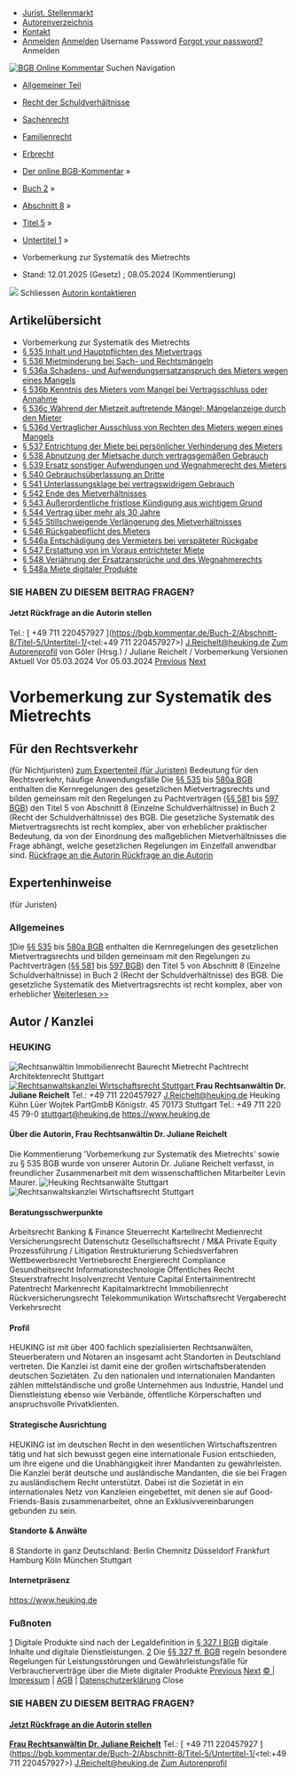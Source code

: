   * [Jurist. Stellenmarkt](https://bgb.kommentar.de/Buch-2/Abschnitt-8/Titel-5/Untertitel-1/</job-board> "Jurist. Stellenmarkt")
  * [Autorenverzeichnis](https://bgb.kommentar.de/Buch-2/Abschnitt-8/Titel-5/Untertitel-1/</Autorenverzeichnis> "Autorenverzeichnis")
  * [Kontakt](https://bgb.kommentar.de/Buch-2/Abschnitt-8/Titel-5/Untertitel-1/</Kontakt>)
  * [Anmelden](https://bgb.kommentar.de/Buch-2/Abschnitt-8/Titel-5/Untertitel-1/<#login> "show login form") [Anmelden](https://bgb.kommentar.de/Buch-2/Abschnitt-8/Titel-5/Untertitel-1/<#> "hide login form") Username Password
[Forgot your password?](https://bgb.kommentar.de/Buch-2/Abschnitt-8/Titel-5/Untertitel-1/</user/forgotpassword>) Anmelden 


[![BGB Online Kommentar](https://bgb.kommentar.de/extension/bgb/design/bgb/images/logo.png)](https://bgb.kommentar.de/Buch-2/Abschnitt-8/Titel-5/Untertitel-1/</> "BGB Online Kommentar")
Suchen
Navigation
  * [Allgemeiner Teil](https://bgb.kommentar.de/Buch-2/Abschnitt-8/Titel-5/Untertitel-1/</Buch-1>)
  * [Recht der Schuldverhältnisse](https://bgb.kommentar.de/Buch-2/Abschnitt-8/Titel-5/Untertitel-1/</Buch-2>)
  * [Sachenrecht](https://bgb.kommentar.de/Buch-2/Abschnitt-8/Titel-5/Untertitel-1/</Buch-3>)
  * [Familienrecht](https://bgb.kommentar.de/Buch-2/Abschnitt-8/Titel-5/Untertitel-1/</Buch-4>)
  * [Erbrecht](https://bgb.kommentar.de/Buch-2/Abschnitt-8/Titel-5/Untertitel-1/</Buch-5>)


  * [Der online BGB-Kommentar](https://bgb.kommentar.de/Buch-2/Abschnitt-8/Titel-5/Untertitel-1/</>) »
  * [Buch 2](https://bgb.kommentar.de/Buch-2/Abschnitt-8/Titel-5/Untertitel-1/</Buch-2>) »
  * [Abschnitt 8](https://bgb.kommentar.de/Buch-2/Abschnitt-8/Titel-5/Untertitel-1/</Buch-2/Abschnitt-8>) »
  * [Titel 5](https://bgb.kommentar.de/Buch-2/Abschnitt-8/Titel-5/Untertitel-1/</Buch-2/Abschnitt-8/Titel-5>) »
  * [Untertitel 1](https://bgb.kommentar.de/Buch-2/Abschnitt-8/Titel-5/Untertitel-1/</Buch-2/Abschnitt-8/Titel-5/Untertitel-1>) »
  * Vorbemerkung zur Systematik des Mietrechts 
  * Stand: 12.01.2025 (Gesetz) ; 08.05.2024 (Kommentierung) 


![](https://vg01.met.vgwort.de/na/1c9909529ead4f509072c06d9081a7d5)
Schliessen 
[ Autorin kontaktieren ](https://bgb.kommentar.de/Buch-2/Abschnitt-8/Titel-5/Untertitel-1/<#autorKanzlei29320>)
## Artikelübersicht
  * Vorbemerkung zur Systematik des Mietrechts 
  * [ § 535 Inhalt und Hauptpflichten des Mietvertrags ](https://bgb.kommentar.de/Buch-2/Abschnitt-8/Titel-5/Untertitel-1/</Buch-2/Abschnitt-8/Titel-5/Untertitel-1/Inhalt-und-Hauptpflichten-des-Mietvertrags>)
  * [ § 536 Mietminderung bei Sach- und Rechtsmängeln ](https://bgb.kommentar.de/Buch-2/Abschnitt-8/Titel-5/Untertitel-1/</Buch-2/Abschnitt-8/Titel-5/Untertitel-1/Mietminderung-bei-Sach-und-Rechtsmaengeln>)
  * [ § 536a Schadens- und Aufwendungsersatzanspruch des Mieters wegen eines Mangels ](https://bgb.kommentar.de/Buch-2/Abschnitt-8/Titel-5/Untertitel-1/</Buch-2/Abschnitt-8/Titel-5/Untertitel-1/Schadens-und-Aufwendungsersatzanspruch-des-Mieters-wegen-eines-Mangels>)
  * [ § 536b Kenntnis des Mieters vom Mangel bei Vertragsschluss oder Annahme ](https://bgb.kommentar.de/Buch-2/Abschnitt-8/Titel-5/Untertitel-1/</Buch-2/Abschnitt-8/Titel-5/Untertitel-1/Kenntnis-des-Mieters-vom-Mangel-bei-Vertragsschluss-oder-Annahme>)
  * [ § 536c Während der Mietzeit auftretende Mängel; Mängelanzeige durch den Mieter ](https://bgb.kommentar.de/Buch-2/Abschnitt-8/Titel-5/Untertitel-1/</Buch-2/Abschnitt-8/Titel-5/Untertitel-1/Waehrend-der-Mietzeit-auftretende-Maengel-Maengelanzeige-durch-den-Mieter>)
  * [ § 536d Vertraglicher Ausschluss von Rechten des Mieters wegen eines Mangels ](https://bgb.kommentar.de/Buch-2/Abschnitt-8/Titel-5/Untertitel-1/</Buch-2/Abschnitt-8/Titel-5/Untertitel-1/Vertraglicher-Ausschluss-von-Rechten-des-Mieters-wegen-eines-Mangels>)
  * [ § 537 Entrichtung der Miete bei persönlicher Verhinderung des Mieters ](https://bgb.kommentar.de/Buch-2/Abschnitt-8/Titel-5/Untertitel-1/</Buch-2/Abschnitt-8/Titel-5/Untertitel-1/Entrichtung-der-Miete-bei-persoenlicher-Verhinderung-des-Mieters>)
  * [ § 538 Abnutzung der Mietsache durch vertragsgemäßen Gebrauch ](https://bgb.kommentar.de/Buch-2/Abschnitt-8/Titel-5/Untertitel-1/</Buch-2/Abschnitt-8/Titel-5/Untertitel-1/Abnutzung-der-Mietsache-durch-vertragsgemaessen-Gebrauch>)
  * [ § 539 Ersatz sonstiger Aufwendungen und Wegnahmerecht des Mieters ](https://bgb.kommentar.de/Buch-2/Abschnitt-8/Titel-5/Untertitel-1/</Buch-2/Abschnitt-8/Titel-5/Untertitel-1/Ersatz-sonstiger-Aufwendungen-und-Wegnahmerecht-des-Mieters>)
  * [ § 540 Gebrauchsüberlassung an Dritte ](https://bgb.kommentar.de/Buch-2/Abschnitt-8/Titel-5/Untertitel-1/</Buch-2/Abschnitt-8/Titel-5/Untertitel-1/Gebrauchsueberlassung-an-Dritte>)
  * [ § 541 Unterlassungsklage bei vertragswidrigem Gebrauch ](https://bgb.kommentar.de/Buch-2/Abschnitt-8/Titel-5/Untertitel-1/</Buch-2/Abschnitt-8/Titel-5/Untertitel-1/Unterlassungsklage-bei-vertragswidrigem-Gebrauch>)
  * [ § 542 Ende des Mietverhältnisses ](https://bgb.kommentar.de/Buch-2/Abschnitt-8/Titel-5/Untertitel-1/</Buch-2/Abschnitt-8/Titel-5/Untertitel-1/Ende-des-Mietverhaeltnisses>)
  * [ § 543 Außerordentliche fristlose Kündigung aus wichtigem Grund ](https://bgb.kommentar.de/Buch-2/Abschnitt-8/Titel-5/Untertitel-1/</Buch-2/Abschnitt-8/Titel-5/Untertitel-1/Ausserordentliche-fristlose-Kuendigung-aus-wichtigem-Grund>)
  * [ § 544 Vertrag über mehr als 30 Jahre ](https://bgb.kommentar.de/Buch-2/Abschnitt-8/Titel-5/Untertitel-1/</Buch-2/Abschnitt-8/Titel-5/Untertitel-1/Vertrag-ueber-mehr-als-30-Jahre>)
  * [ § 545 Stillschweigende Verlängerung des Mietverhältnisses ](https://bgb.kommentar.de/Buch-2/Abschnitt-8/Titel-5/Untertitel-1/</Buch-2/Abschnitt-8/Titel-5/Untertitel-1/Stillschweigende-Verlaengerung-des-Mietverhaeltnisses>)
  * [ § 546 Rückgabepflicht des Mieters ](https://bgb.kommentar.de/Buch-2/Abschnitt-8/Titel-5/Untertitel-1/</Buch-2/Abschnitt-8/Titel-5/Untertitel-1/Rueckgabepflicht-des-Mieters>)
  * [ § 546a Entschädigung des Vermieters bei verspäteter Rückgabe ](https://bgb.kommentar.de/Buch-2/Abschnitt-8/Titel-5/Untertitel-1/</Buch-2/Abschnitt-8/Titel-5/Untertitel-1/Entschaedigung-des-Vermieters-bei-verspaeteter-Rueckgabe>)
  * [ § 547 Erstattung von im Voraus entrichteter Miete ](https://bgb.kommentar.de/Buch-2/Abschnitt-8/Titel-5/Untertitel-1/</Buch-2/Abschnitt-8/Titel-5/Untertitel-1/Erstattung-von-im-Voraus-entrichteter-Miete>)
  * [ § 548 Verjährung der Ersatzansprüche und des Wegnahmerechts ](https://bgb.kommentar.de/Buch-2/Abschnitt-8/Titel-5/Untertitel-1/</Buch-2/Abschnitt-8/Titel-5/Untertitel-1/Verjaehrung-der-Ersatzansprueche-und-des-Wegnahmerechts>)
  * [ § 548a Miete digitaler Produkte ](https://bgb.kommentar.de/Buch-2/Abschnitt-8/Titel-5/Untertitel-1/</Buch-2/Abschnitt-8/Titel-5/Untertitel-1/Miete-digitaler-Produkte>)


### SIE HABEN ZU DIESEM BEITRAG FRAGEN?
####  Jetzt Rückfrage an die Autorin stellen 
Tel.: [ +49 711 220457927 ](https://bgb.kommentar.de/Buch-2/Abschnitt-8/Titel-5/Untertitel-1/<tel:+49 711 220457927>) J.Reichelt@heuking.de [Zum Autorenprofil](https://bgb.kommentar.de/Buch-2/Abschnitt-8/Titel-5/Untertitel-1/<#autorKanzlei29320>)
von Göler (Hrsg.) /  Juliane Reichelt / Vorbemerkung 
Versionen  Aktuell Vor 05.03.2024 Vor 05.03.2024
[Previous](https://bgb.kommentar.de/Buch-2/Abschnitt-8/Titel-5/Untertitel-1/</Buch-2/Abschnitt-8/Titel-4/Pflicht-und-Anstandsschenkungen> "§ 534 Pflicht- und Anstandsschenkungen") [Next](https://bgb.kommentar.de/Buch-2/Abschnitt-8/Titel-5/Untertitel-1/</Buch-2/Abschnitt-8/Titel-5/Untertitel-1/Mietminderung-bei-Sach-und-Rechtsmaengeln> "§ 536 Mietminderung bei Sach- und Rechtsmängeln")
# Vorbemerkung zur Systematik des Mietrechts
## Für den Rechtsverkehr 
(für Nichtjuristen)
[zum Expertenteil (für Juristen)](https://bgb.kommentar.de/Buch-2/Abschnitt-8/Titel-5/Untertitel-1/<#expertenhinweise>)
Bedeutung für den Rechtsverkehr, häufige Anwendungsfälle
Die [§§ 535](https://bgb.kommentar.de/Buch-2/Abschnitt-8/Titel-5/Untertitel-1/<https:/bgb.kommentar.de/Buch-2/Abschnitt-8/Titel-5/Untertitel-1/Inhalt-und-Hauptpflichten-des-Mietvertrags?search=535>) bis [580a BGB](https://bgb.kommentar.de/Buch-2/Abschnitt-8/Titel-5/Untertitel-1/<https:/bgb.kommentar.de/Buch-2/Abschnitt-8/Titel-5/Untertitel-3/Kuendigungsfristen?search=580a>) enthalten die Kernregelungen des gesetzlichen Mietvertragsrechts und bilden gemeinsam mit den Regelungen zu Pachtverträgen ([§§ 581](https://bgb.kommentar.de/Buch-2/Abschnitt-8/Titel-5/Untertitel-1/<https:/bgb.kommentar.de/Buch-2/Abschnitt-8/Titel-5/Untertitel-4/Vertragstypische-Pflichten-beim-Pachtvertrag>) bis [597 BGB](https://bgb.kommentar.de/Buch-2/Abschnitt-8/Titel-5/Untertitel-1/<https:/bgb.kommentar.de/Buch-2/Abschnitt-8/Titel-5/Untertitel-5/Verspaetete-Rueckgabe?search=597>)) den Titel 5 von Abschnitt 8 (Einzelne Schuldverhältnisse) in Buch 2 (Recht der Schuldverhältnisse) des BGB. Die gesetzliche Systematik des Mietvertragsrechts ist recht komplex, aber von erheblicher praktischer Bedeutung, da von der Einordnung des maßgeblichen Mietverhältnisses die Frage abhängt, welche gesetzlichen Regelungen im Einzelfall anwendbar sind.
[ Rückfrage an die Autorin ](https://bgb.kommentar.de/Buch-2/Abschnitt-8/Titel-5/Untertitel-1/<#autorKanzlei29320>) [ Rückfrage an die Autorin ](https://bgb.kommentar.de/Buch-2/Abschnitt-8/Titel-5/Untertitel-1/<#autorKanzlei29320>)
## Expertenhinweise
(für Juristen)
### Allgemeines
[1](https://bgb.kommentar.de/Buch-2/Abschnitt-8/Titel-5/Untertitel-1/<https:/bgb.kommentar.de/Buch-2/Abschnitt-8/Titel-5/Untertitel-1/zur-Systematik-des-Mietrechts/Allgemeines#1>)Die [§§ 535](https://bgb.kommentar.de/Buch-2/Abschnitt-8/Titel-5/Untertitel-1/<https:/bgb.kommentar.de/Buch-2/Abschnitt-8/Titel-5/Untertitel-1/Inhalt-und-Hauptpflichten-des-Mietvertrags?search=535>) bis [580a BGB](https://bgb.kommentar.de/Buch-2/Abschnitt-8/Titel-5/Untertitel-1/<https:/bgb.kommentar.de/Buch-2/Abschnitt-8/Titel-5/Untertitel-3/Kuendigungsfristen?search=580a>) enthalten die Kernregelungen des gesetzlichen Mietvertragsrechts und bilden gemeinsam mit den Regelungen zu Pachtverträgen ([§§ 581](https://bgb.kommentar.de/Buch-2/Abschnitt-8/Titel-5/Untertitel-1/<https:/bgb.kommentar.de/Buch-2/Abschnitt-8/Titel-5/Untertitel-4/Vertragstypische-Pflichten-beim-Pachtvertrag>) bis [597 BGB](https://bgb.kommentar.de/Buch-2/Abschnitt-8/Titel-5/Untertitel-1/<https:/bgb.kommentar.de/Buch-2/Abschnitt-8/Titel-5/Untertitel-5/Verspaetete-Rueckgabe?search=597>)) den Titel 5 von Abschnitt 8 (Einzelne Schuldverhältnisse) in Buch 2 (Recht der Schuldverhältnisse) des BGB. Die gesetzliche Systematik des Mietvertragsrechts ist recht komplex, aber von erheblicher
[Weiterlesen >> ](https://bgb.kommentar.de/Buch-2/Abschnitt-8/Titel-5/Untertitel-1/</Buch-2/Abschnitt-8/Titel-5/Untertitel-1/zur-Systematik-des-Mietrechts/Allgemeines>)
## Autor / Kanzlei
### HEUKING
![Rechtsanwältin Immobilienrecht Baurecht Mietrecht Pachtrecht Architektenrecht Stuttgart](https://bgb.kommentar.de/var/bgb_online/storage/images/users/author/juliane-reichelt/544304-1-ger-DE/Juliane-Reichelt_profilelogo.jpg)
[ ![Rechtsanwaltskanzlei Wirtschaftsrecht Stuttgart](https://bgb.kommentar.de/var/bgb_online/storage/images/companies/heuking/544289-1-ger-DE/HEUKING_large.png) ](https://bgb.kommentar.de/Buch-2/Abschnitt-8/Titel-5/Untertitel-1/<https:/www.heuking.de>)
**Frau Rechtsanwältin Dr. Juliane Reichelt** Tel.: +49 711 220457927 J.Reichelt@heuking.de
Heuking Kühn Lüer Wojtek PartGmbB
Königstr. 45
70173 Stuttgart
Tel.: +49 711 220 45 79-0
stuttgart@heuking.de
<https://www.heuking.de>
####  Über die Autorin, Frau Rechtsanwältin Dr. Juliane Reichelt 
Die Kommentierung 'Vorbemerkung zur Systematik des Mietrechts' sowie zu § 535 BGB wurde von unserer Autorin Dr. Juliane Reichelt verfasst, in freundlicher Zusammenarbeit mit dem wissenschaftlichen Mitarbeiter Levin Maurer.
![Heuking Rechtsanwälte Stuttgart](https://bgb.kommentar.de/var/bgb_online/storage/images/companies/heuking/544288-2-ger-DE/HEUKING_profilelogo.jpg)
![Rechtsanwaltskanzlei Wirtschaftsrecht Stuttgart](https://bgb.kommentar.de/var/bgb_online/storage/images/companies/heuking/544289-1-ger-DE/HEUKING_large.png)
#### Beratungsschwerpunkte
Arbeitsrecht Banking & Finance Steuerrecht Kartellrecht Medienrecht Versicherungsrecht Datenschutz Gesellschaftsrecht / M&A Private Equity Prozessführung / Litigation Restrukturierung Schiedsverfahren Wettbewerbsrecht Vertriebsrecht Energierecht Compliance Gesundheitsrecht Informationstechnologie Öffentliches Recht Steuerstrafrecht Insolvenzrecht Venture Capital Entertainmentrecht Patentrecht Markenrecht Kapitalmarktrecht Immobilienrecht Rückversicherungsrecht Telekommunikation Wirtschaftsrecht Vergaberecht Verkehrsrecht
#### Profil
HEUKING ist mit über 400 fachlich spezialisierten Rechtsanwälten, Steuerberatern und Notaren an insgesamt acht Standorten in Deutschland vertreten. Die Kanzlei ist damit eine der großen wirtschaftsberatenden deutschen Sozietäten. Zu den nationalen und internationalen Mandanten zählen mittelständische und große Unternehmen aus Industrie, Handel und Dienstleistung ebenso wie Verbände, öffentliche Körperschaften und anspruchsvolle Privatklienten.
#### Strategische Ausrichtung
HEUKING ist im deutschen Recht in den wesentlichen Wirtschaftszentren tätig und hat sich bewusst gegen eine internationale Fusion entschieden, um ihre eigene und die Unabhängigkeit ihrer Mandanten zu gewährleisten.
Die Kanzlei berät deutsche und ausländische Mandanten, die sie bei Fragen zu ausländischem Recht unterstützt. Dabei ist die Sozietät in ein internationales Netz von Kanzleien eingebettet, mit denen sie auf Good-Friends-Basis zusammenarbeitet, ohne an Exklusivvereinbarungen gebunden zu sein.
#### Standorte & Anwälte
8 Standorte in ganz Deutschland:
Berlin
Chemnitz
Düsseldorf
Frankfurt
Hamburg
Köln
München
Stuttgart
#### Internetpräsenz
<https://www.heuking.de>
### Fußnoten
[1](https://bgb.kommentar.de/Buch-2/Abschnitt-8/Titel-5/Untertitel-1/</Buch-2/Abschnitt-8/Titel-5/Untertitel-1/zur-Systematik-des-Mietrechts/Allgemeines#fnref:1>) Digitale Produkte sind nach der Legaldefinition in [§ 327 I BGB](https://bgb.kommentar.de/Buch-2/Abschnitt-8/Titel-5/Untertitel-1/<https:/bgb.kommentar.de/Buch-2/Abschnitt-3/Titel-2a/Untertitel-1/Anwendungsbereich?search=327>) digitale Inhalte und digitale Dienstleistungen.
[2](https://bgb.kommentar.de/Buch-2/Abschnitt-8/Titel-5/Untertitel-1/</Buch-2/Abschnitt-8/Titel-5/Untertitel-1/zur-Systematik-des-Mietrechts/Allgemeines#fnref:2>) Die [§§ 327 ff. BGB](https://bgb.kommentar.de/Buch-2/Abschnitt-8/Titel-5/Untertitel-1/<https:/bgb.kommentar.de/Buch-2/Abschnitt-3/Titel-2a/Untertitel-1/Anwendungsbereich?search=327>) regeln besondere Regelungen für Leistungsstörungen und Gewährleistungsfälle für Verbraucherverträge über die Miete digitaler Produkte
[Previous](https://bgb.kommentar.de/Buch-2/Abschnitt-8/Titel-5/Untertitel-1/</Buch-2/Abschnitt-8/Titel-4/Pflicht-und-Anstandsschenkungen> "§ 534 Pflicht- und Anstandsschenkungen") [Next](https://bgb.kommentar.de/Buch-2/Abschnitt-8/Titel-5/Untertitel-1/</Buch-2/Abschnitt-8/Titel-5/Untertitel-1/Mietminderung-bei-Sach-und-Rechtsmaengeln> "§ 536 Mietminderung bei Sach- und Rechtsmängeln")
[© | Impressum](https://bgb.kommentar.de/Buch-2/Abschnitt-8/Titel-5/Untertitel-1/</Kontakt>) | [AGB](https://bgb.kommentar.de/Buch-2/Abschnitt-8/Titel-5/Untertitel-1/</AGB>) | [Datenschutzerklärung](https://bgb.kommentar.de/Buch-2/Abschnitt-8/Titel-5/Untertitel-1/</Datenschutzerklaerung-fuer-Leser>)
Close
### SIE HABEN ZU DIESEM BEITRAG FRAGEN?
####  [ Jetzt Rückfrage an die Autorin stellen ](https://bgb.kommentar.de/Buch-2/Abschnitt-8/Titel-5/Untertitel-1/<#autorKanzlei29320>)
[ ](https://bgb.kommentar.de/Buch-2/Abschnitt-8/Titel-5/Untertitel-1/<#autorKanzlei29320>)
**[Frau Rechtsanwältin Dr. Juliane Reichelt](https://bgb.kommentar.de/Buch-2/Abschnitt-8/Titel-5/Untertitel-1/<#autorKanzlei29320>)** Tel.: [ +49 711 220457927 ](https://bgb.kommentar.de/Buch-2/Abschnitt-8/Titel-5/Untertitel-1/<tel:+49 711 220457927>) J.Reichelt@heuking.de [Zum Autorenprofil](https://bgb.kommentar.de/Buch-2/Abschnitt-8/Titel-5/Untertitel-1/<#autorKanzlei29320>)
